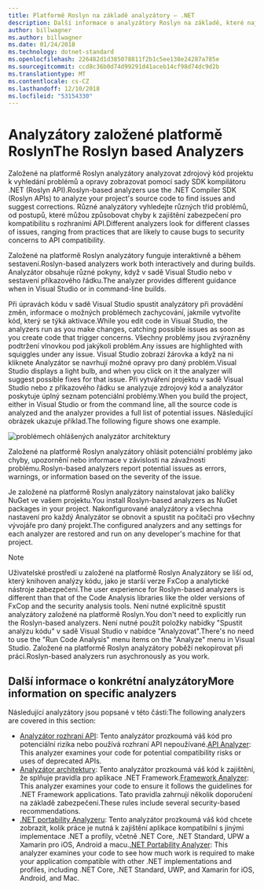 ```yaml
---
title: Platformě Roslyn na základě analyzátory – .NET
description: Další informace o analyzátory Roslyn na základě, které najít problémy a navrhují opravy těchto problémů.
author: billwagner
ms.author: billwagner
ms.date: 01/24/2018
ms.technology: dotnet-standard
ms.openlocfilehash: 226482d1d385078811f2b1c5ee138e24287a785e
ms.sourcegitcommit: ccd8c36b0d74d99291d41aceb14cf98d74dc9d2b
ms.translationtype: MT
ms.contentlocale: cs-CZ
ms.lasthandoff: 12/10/2018
ms.locfileid: "53154330"
---
```

# <a name="the-roslyn-based-analyzers"></a><span data-ttu-id="949e6-103">Analyzátory založené platformě Roslyn</span><span class="sxs-lookup"><span data-stu-id="949e6-103">The Roslyn based Analyzers</span></span>

<span data-ttu-id="949e6-104">Založené na platformě Roslyn analyzátory analyzovat zdrojový kód projektu k vyhledání problémů a opravy zobrazovat pomocí sady SDK kompilátoru .NET (Roslyn API).</span><span class="sxs-lookup"><span data-stu-id="949e6-104">Roslyn-based analyzers use the .NET Compiler SDK (Roslyn APIs) to analyze your project's source code to find issues and suggest corrections.</span></span> <span data-ttu-id="949e6-105">Různé analyzátory vyhledejte různých tříd problémů, od postupů, které můžou způsobovat chyby k zajištění zabezpečení pro kompatibilitu s rozhraními API.</span><span class="sxs-lookup"><span data-stu-id="949e6-105">Different analyzers look for different classes of issues, ranging from practices that are likely to cause bugs to security concerns to API compatibility.</span></span>

<span data-ttu-id="949e6-106">Založené na platformě Roslyn analyzátory funguje interaktivně a během sestavení.</span><span class="sxs-lookup"><span data-stu-id="949e6-106">Roslyn-based analyzers work both interactively and during builds.</span></span> <span data-ttu-id="949e6-107">Analyzátor obsahuje různé pokyny, když v sadě Visual Studio nebo v sestavení příkazového řádku.</span><span class="sxs-lookup"><span data-stu-id="949e6-107">The analyzer provides different guidance when in Visual Studio or in command-line builds.</span></span>

<span data-ttu-id="949e6-108">Při úpravách kódu v sadě Visual Studio spustit analyzátory při provádění změn, informace o možných problémech zachycování, jakmile vytvoříte kód, který se týká aktivace.</span><span class="sxs-lookup"><span data-stu-id="949e6-108">While you edit code in Visual Studio, the analyzers run as you make changes, catching possible issues as soon as you create code that trigger concerns.</span></span> <span data-ttu-id="949e6-109">Všechny problémy jsou zvýrazněny podtržení vlnovkou pod jakýkoli problém.</span><span class="sxs-lookup"><span data-stu-id="949e6-109">Any issues are highlighted with squiggles under any issue.</span></span> <span data-ttu-id="949e6-110">Visual Studio zobrazí žárovka a když na ni kliknete Analyzátor se navrhují možné opravy pro daný problém.</span><span class="sxs-lookup"><span data-stu-id="949e6-110">Visual Studio displays a light bulb, and when you click on it the analyzer will suggest possible fixes for that issue.</span></span> <span data-ttu-id="949e6-111">Při vytváření projektu v sadě Visual Studio nebo z příkazového řádku se analyzuje zdrojový kód a analyzátor poskytuje úplný seznam potenciální problémy.</span><span class="sxs-lookup"><span data-stu-id="949e6-111">When you build the project, either in Visual Studio or from the command line, all the source code is analyzed and the analyzer provides a full list of potential issues.</span></span> <span data-ttu-id="949e6-112">Následující obrázek ukazuje příklad.</span><span class="sxs-lookup"><span data-stu-id="949e6-112">The following figure shows one example.</span></span>

![problémech ohlášených analyzátor architektury](./media/framework-analyzers-2.png)

<span data-ttu-id="949e6-114">Založené na platformě Roslyn analyzátory ohlásit potenciální problémy jako chyby, upozornění nebo informace v závislosti na závažnosti problému.</span><span class="sxs-lookup"><span data-stu-id="949e6-114">Roslyn-based analyzers report potential issues as errors, warnings, or information based on the severity of the issue.</span></span>

<span data-ttu-id="949e6-115">Je založené na platformě Roslyn analyzátory nainstalovat jako balíčky NuGet ve vašem projektu.</span><span class="sxs-lookup"><span data-stu-id="949e6-115">You install Roslyn-based analyzers as NuGet packages in your project.</span></span> <span data-ttu-id="949e6-116">Nakonfigurované analyzátory a všechna nastavení pro každý Analyzátor se obnovit a spustit na počítači pro všechny vývojáře pro daný projekt.</span><span class="sxs-lookup"><span data-stu-id="949e6-116">The configured analyzers and any settings for each analyzer are restored and run on any developer's machine for that project.</span></span>

> [!NOTE]
> <span data-ttu-id="949e6-117">Uživatelské prostředí u založené na platformě Roslyn Analyzátory se liší od, který knihoven analýzy kódu, jako je starší verze FxCop a analytické nástroje zabezpečení.</span><span class="sxs-lookup"><span data-stu-id="949e6-117">The user experience for Roslyn-based analyzers is different than that of the Code Analysis libraries like the older versions of FxCop and the security analysis tools.</span></span>  <span data-ttu-id="949e6-118">Není nutné explicitně spustit analyzátory založené na platformě Roslyn.</span><span class="sxs-lookup"><span data-stu-id="949e6-118">You don't need to explicitly run the Roslyn-based analyzers.</span></span> <span data-ttu-id="949e6-119">Není nutné použít položky nabídky "Spustit analýzu kódu" v sadě Visual Studio v nabídce "Analyzovat".</span><span class="sxs-lookup"><span data-stu-id="949e6-119">There's no need to use the "Run Code Analysis" menu items on the "Analyze" menu in Visual Studio.</span></span> <span data-ttu-id="949e6-120">Založené na platformě Roslyn analyzátory poběží nekopírovat při práci.</span><span class="sxs-lookup"><span data-stu-id="949e6-120">Roslyn-based analyzers run asychronously as you work.</span></span> 

## <a name="more-information-on-specific-analyzers"></a><span data-ttu-id="949e6-121">Další informace o konkrétní analyzátory</span><span class="sxs-lookup"><span data-stu-id="949e6-121">More information on specific analyzers</span></span>

<span data-ttu-id="949e6-122">Následující analyzátory jsou popsané v této části:</span><span class="sxs-lookup"><span data-stu-id="949e6-122">The following analyzers are covered in this section:</span></span>

* <span data-ttu-id="949e6-123">[Analyzátor rozhraní API](api-analyzer.md): Tento analyzátor prozkoumá váš kód pro potenciální rizika nebo používá rozhraní API nepoužívané.</span><span class="sxs-lookup"><span data-stu-id="949e6-123">[API Analyzer](api-analyzer.md): This analyzer examines your code for potential compatibility risks or uses of deprecated APIs.</span></span>    
* <span data-ttu-id="949e6-124">[Analyzátor architektury](framework-analyzer.md): Tento analyzátor prozkoumá váš kód k zajištění, že splňuje pravidla pro aplikace .NET Framework.</span><span class="sxs-lookup"><span data-stu-id="949e6-124">[Framework Analyzer](framework-analyzer.md): This analyzer examines your code to ensure it follows the guidelines for .NET Framework applications.</span></span> <span data-ttu-id="949e6-125">Tato pravidla zahrnují několik doporučení na základě zabezpečení.</span><span class="sxs-lookup"><span data-stu-id="949e6-125">These rules include several security-based recommendations.</span></span>
* <span data-ttu-id="949e6-126">[.NET portability Analyzeru](portability-analyzer.md): Tento analyzátor prozkoumá váš kód chcete zobrazit, kolik práce je nutná k zajištění aplikace kompatibilní s jinými implementace .NET a profily, včetně .NET Core, .NET Standard, UPW a Xamarin pro iOS, Android a macu.</span><span class="sxs-lookup"><span data-stu-id="949e6-126">[.NET Portability Analyzer](portability-analyzer.md): This analyzer examines your code to see how much work is required to make your application compatible with other .NET implementations and profiles, including .NET Core, .NET Standard, UWP, and Xamarin for iOS, Android, and Mac.</span></span> 
